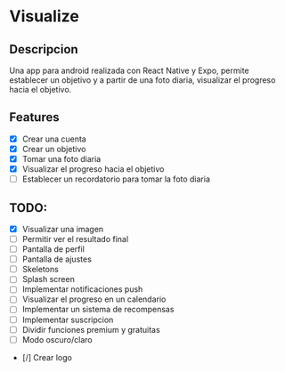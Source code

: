 # Visualize

## Descripcion
Una app para android realizada con React Native y Expo, permite establecer un objetivo y a partir de una foto diaria, visualizar el progreso hacia el objetivo.

## Features
- [X] Crear una cuenta
- [X] Crear un objetivo
- [X] Tomar una foto diaria
- [X] Visualizar el progreso hacia el objetivo
- [ ] Establecer un recordatorio para tomar la foto diaria

## TODO:
- [X] Visualizar una imagen
- [ ] Permitir ver el resultado final
- [ ] Pantalla de perfil
- [ ] Pantalla de ajustes
- [ ] Skeletons
- [ ] Splash screen
- [ ] Implementar notificaciones push
- [ ] Visualizar el progreso en un calendario
- [ ] Implementar un sistema de recompensas
- [ ] Implementar suscripcion
- [ ] Dividir funciones premium y gratuitas
- [ ] Modo oscuro/claro
- [/] Crear logo
